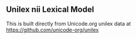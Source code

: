 Unilex nii Lexical Model
----------------------

This is built directly from Unicode.org unilex data at
https://github.com/unicode-org/unilex
